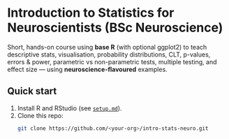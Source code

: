 # Introduction to Statistics for Neuroscientists (BSc Neuroscience)

Short, hands-on course using **base R** (with optional ggplot2) to teach
descriptive stats, visualisation, probability distributions, CLT, p-values,
errors & power, parametric vs non-parametric tests, multiple testing, and
effect size — using **neuroscience-flavoured** examples.

## Quick start
1. Install R and RStudio (see [`setup.md`](setup.md)).
2. Clone this repo:
   ```bash
   git clone https://github.com/<your-org>/intro-stats-neuro.git
